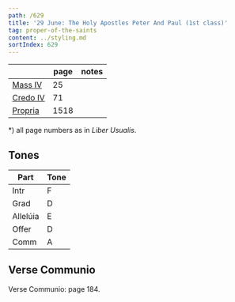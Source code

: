 ```yaml
---
path: /629
title: '29 June: The Holy Apostles Peter And Paul (1st class)'
tag: proper-of-the-saints
content: ../styling.md
sortIndex: 629
---
```


|   | page | notes |
|---|---|---|
| [Mass IV](/pdf/iv.pdf) | 25 ||
| [Credo IV](/pdf/credo-iv.pdf) | 71 ||
| [Propria](/pdf/29-june-apostles-peter-and-paul.pdf)  | 1518 ||

*) all page numbers as in _Liber Usualis_.

## Tones

| Part  | Tone |
|---|---|
| Intr | F |
| Grad | D |
| Allelúia | E |
| Offer | D |
| Comm | A |

## Verse Communio
Verse Communio: page 184.
